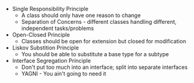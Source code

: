 - Single Responsibility Principle
    - A class should only have one reason to change
    - Separation of Concerns - different classes handling different, independent tasks/problems
- Open-Closed Principle
    - Classes should be open for extension but closed for modification
- Liskov Substition Principle
    - You should be able to substitute a base type for a subtype
- Interface Segregation Principle
    - Don't put too much into an interface; split into separate interfaces
    - YAGNI - You ain't going to need it
    
